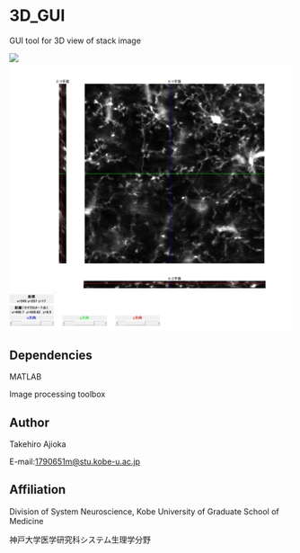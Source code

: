 # 3D_GUI
GUI tool for 3D view of stack image

<img src="doc/demo.gif" width="800" align="below">

<img src="doc/demo.png" width="1000" align="below">

## Dependencies
MATLAB

Image processing toolbox


## Author
Takehiro Ajioka 

E-mail:1790651m@stu.kobe-u.ac.jp

## Affiliation

Division of System Neuroscience, Kobe University of Graduate School of Medicine

神戸大学医学研究科システム生理学分野
